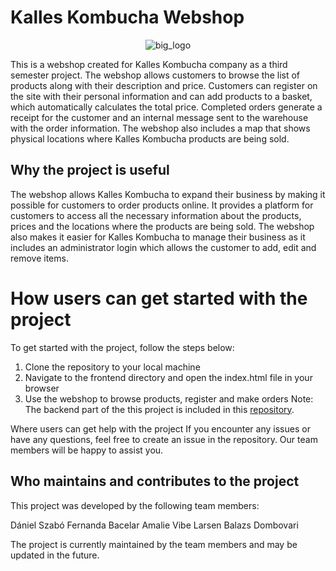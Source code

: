 # Kalles Kombucha Webshop
<p align="center">
  <img src="https://user-images.githubusercontent.com/60754393/235455418-7d752ca0-f797-4d93-bf26-6170816688a4.jpg" alt="big_logo">
</p>

This is a webshop created for Kalles Kombucha company as a third semester project. The webshop allows customers to browse the list of products along with their description and price. Customers can register on the site with their personal information and can add products to a basket, which automatically calculates the total price. Completed orders generate a receipt for the customer and an internal message sent to the warehouse with the order information. The webshop also includes a map that shows physical locations where Kalles Kombucha products are being sold.
 
## Why the project is useful
The webshop allows Kalles Kombucha to expand their business by making it possible for customers to order products online. It provides a platform for customers to access all the necessary information about the products, prices and the locations where the products are being sold. The webshop also makes it easier for Kalles Kombucha to manage their business as it includes an administrator login which allows the customer to add, edit and remove items.

# How users can get started with the project
To get started with the project, follow the steps below:

1. Clone the repository to your local machine
2. Navigate to the frontend directory and open the index.html file in your browser
3. Use the webshop to browse products, register and make orders
Note: The backend part of the this project is included in this [repository]().

Where users can get help with the project
If you encounter any issues or have any questions, feel free to create an issue in the repository. Our team members will be happy to assist you.

## Who maintains and contributes to the project
This project was developed by the following team members:

Dániel Szabó
Fernanda Bacelar
Amalie Vibe Larsen
Balazs Dombovari

The project is currently maintained by the team members and may be updated in the future.

